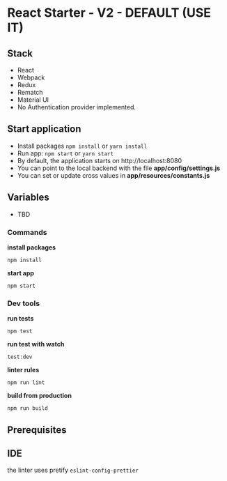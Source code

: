 # React Starter - V2 - DEFAULT (USE IT)

## Stack
- React
- Webpack
- Redux
- Rematch
- Material UI
- No Authentication provider implemented.

## Start application

- Install packages `npm install` or `yarn install`
- Run app: `npm start` or `yarn start`
- By default, the application starts on http://localhost:8080
- You can point to the local backend with the file **app/config/settings.js**
- You can set or update cross values in **app/resources/constants.js**

 ## Variables
- TBD

### Commands

**install packages**

```ssh
npm install
```

**start app**

```ssh
npm start
```

### Dev tools

**run tests**

```ssh
npm test
```

**run test with watch**

```ssh
test:dev
```

**linter rules**

```ssh
npm run lint
```

**build from production**

```ssh
npm run build
```

## Prerequisites

## IDE

the linter uses pretify `eslint-config-prettier`

